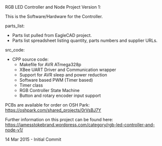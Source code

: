
RGB LED Controller and Node Project Version 1:

This is the Software/Hardware for the Controller.

parts_list:
- Parts list pulled from EagleCAD project.
- Parts list spreadsheet listing quantity, parts numbers and supplier URLs.

src_code:
- CPP source code:
  * Makefile for AVR ATmega328p
  * XBee UART Driver and Communication wrapper
  * Support for AVR sleep and power reduction
  * Software based PWM (Timer based)
  * Timer class
  * RGB Controller State Machine
  * Button and rotary encoder input support

PCBs are available for order on OSH Park:
https://oshpark.com/shared_projects/0rVsBJ7Y


Further information on this project can be found here:
https://jamesstokebrand.wordpress.com/category/rgb-led-controller-and-node-v1/


14 Mar 2015 - Initial Commit 

